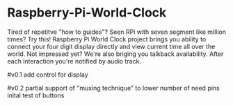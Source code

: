 # Raspberry-Pi-World-Clock
Tired of repetitve "how to guides"? Seen RPi with seven segment like million times? Try this! 
Raspberry Pi World Clock project brings you ability to connect your four digit display directly and view current time all over the world. Not impressed yet? We're also briging you talkback availability. After each interaction you're notified by audio track.

#v0.1
add control for display

#v0.2
partial support of "muxing technique" to lower number of need pins
inital test of buttons
